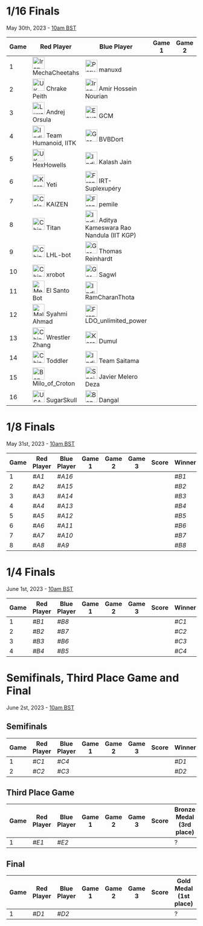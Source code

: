 # 1/16 Finals
May 30th, 2023 - [10am BST](https://dateful.com/convert/british-summer-time-bst?t=10&d=2023-05-30)

| Game | Red Player          | Blue Player                            | Game 1 | Game 2 | Game 3 | Score | Winner |
|------|---------------------|----------------------------------------|--------|--------|--------|-------|--------|
| 1    | <img src="https://webots.cloud/images/flags/ir.svg" width="32px" title="Iran" align="top"> MechaCheetahs      | <img src="https://webots.cloud/images/flags/pe.svg" width="32px" title="Peru"> manuxd                                 |        |        |        |       | *#A1*  |
| 2    | <img src="https://webots.cloud/images/flags/gb.svg" width="32px" title="UK"> Chrake Peith        | <img src="https://webots.cloud/images/flags/ir.svg" width="32px" title="Iran"> Amir Hossein Nourian                   |        |        |        |       | *#A2*  |
| 3    | <img src="https://webots.cloud/images/flags/lu.svg" width="32px" title="Luxembourg"> Andrej Orsula       | <img src="https://webots.cloud/images/flags/ec.svg" width="32px" title="Ecuador"> GCM                                    |        |        |        |       | *#A3*  |
| 4    | <img src="https://webots.cloud/images/flags/in.svg" width="32px" title="India"> Team Humanoid, IITK | <img src="https://webots.cloud/images/flags/de.svg" width="32px" title="Germany"> BVBDort                                |        |        |        |       | *#A4*  |
| 5    | <img src="https://webots.cloud/images/flags/gb.svg" width="32px" title="UK"> HexHowells          | <img src="https://webots.cloud/images/flags/in.svg" width="32px" title="India"> Kalash Jain                            |        |        |        |       | *#A5*  |
| 6    | <img src="https://webots.cloud/images/flags/kr.svg" width="32px" title="Korea"> Yeti                | <img src="https://webots.cloud/images/flags/fr.svg" width="32px" title="France"> IRT-Suplexupéry                        |        |        |        |       | *#A6*  |
| 7    | <img src="https://webots.cloud/images/flags/co.svg" width="32px" title="Colombia"> KAIZEN              | <img src="https://webots.cloud/images/flags/fr.svg" width="32px" title="France"> pemile                                 |        |        |        |       | *#A7*  |
| 8    | <img src="https://webots.cloud/images/flags/cn.svg" width="32px" title="China"> Titan               | <img src="https://webots.cloud/images/flags/in.svg" width="32px" title="India"> Aditya Kameswara Rao Nandula (IIT KGP) |        |        |        |       | *#A8*  |
| 9    | <img src="https://webots.cloud/images/flags/cn.svg" width="32px" title="China"> LHL-bot             | <img src="https://webots.cloud/images/flags/de.svg" width="32px" title="Germany"> Thomas Reinhardt                       |        |        |        |       | *#A9*  |
| 10   | <img src="https://webots.cloud/images/flags/cn.svg" width="32px" title="China"> xrobot              | <img src="https://webots.cloud/images/flags/de.svg" width="32px" title="Germany"> Sagwl                                  |        |        |        |       | *#A10* |
| 11   | <img src="https://webots.cloud/images/flags/mx.svg" width="32px" title="Mexico"> El Santo Bot        | <img src="https://webots.cloud/images/flags/in.svg" width="32px" title="India"> RamCharanThota                         |        |        |        |       | *#A11* |
| 12   | <img src="https://webots.cloud/images/flags/my.svg" width="32px" title="Malaysia"> Syahmi Ahmad        | <img src="https://webots.cloud/images/flags/fr.svg" width="32px" title="France"> LDO_unlimited_power                    |        |        |        |       | *#A12* |
| 13   | <img src="https://webots.cloud/images/flags/cn.svg" width="32px" title="China"> Wrestler Zhang      | <img src="https://webots.cloud/images/flags/kr.svg" width="32px" title="Korea"> Dumul                                  |        |        |        |       | *#A13* |
| 14   | <img src="https://webots.cloud/images/flags/cn.svg" width="32px" title="China"> Toddler             | <img src="https://webots.cloud/images/flags/in.svg" width="32px" title="India"> Team Saitama                           |        |        |        |       | *#A14* |
| 15   | <img src="https://webots.cloud/images/flags/bd.svg" width="32px" title="Bengladesh"> Milo_of_Croton      | <img src="https://webots.cloud/images/flags/es.svg" width="32px" title="Spain"> Javier Melero Deza                     |        |        |        |       | *#A15* |
| 16   | <img src="https://webots.cloud/images/flags/us.svg" width="32px" title="USA"> SugarSkull          | <img src="https://webots.cloud/images/flags/bd.svg" width="32px" title="Bengladesh"> Dangal                                 |        |        |        |       | *#A16* |

# 1/8 Finals
May 31st, 2023 - [10am BST](https://dateful.com/convert/british-summer-time-bst?t=10&d=2023-05-31)

| Game | Red Player | Blue Player | Game 1 | Game 2 | Game 3 | Score | Winner |
|------|------------|-------------|--------|--------|--------|-------|--------|
| 1    | *#A1*      | *#A16*      |        |        |        |       | *#B1*  |
| 2    | *#A2*      | *#A15*      |        |        |        |       | *#B2*  |
| 3    | *#A3*      | *#A14*      |        |        |        |       | *#B3*  |
| 4    | *#A4*      | *#A13*      |        |        |        |       | *#B4*  |
| 5    | *#A5*      | *#A12*      |        |        |        |       | *#B5*  |
| 6    | *#A6*      | *#A11*      |        |        |        |       | *#B6*  |
| 7    | *#A7*      | *#A10*      |        |        |        |       | *#B7*  |
| 8    | *#A8*      | *#A9*       |        |        |        |       | *#B8*  |

# 1/4 Finals
June 1st, 2023 - [10am BST](https://dateful.com/convert/british-summer-time-bst?t=10&d=2023-06-01)

| Game | Red Player | Blue Player | Game 1 | Game 2 | Game 3 | Score | Winner |
|------|------------|-------------|--------|--------|--------|-------|--------|
| 1    | *#B1*      | *#B8*       |        |        |        |       | *#C1*  |
| 2    | *#B2*      | *#B7*       |        |        |        |       | *#C2*  |
| 3    | *#B3*      | *#B6*       |        |        |        |       | *#C3*  |
| 4    | *#B4*      | *#B5*       |        |        |        |       | *#C4*  |

# Semifinals, Third Place Game and Final
June 2st, 2023 - [10am BST](https://dateful.com/convert/british-summer-time-bst?t=10&d=2023-06-01)

## Semifinals

| Game | Red Player | Blue Player | Game 1 | Game 2 | Game 3 | Score | Winner | Looser |
|------|------------|-------------|--------|--------|--------|-------|--------|--------|
| 1    | *#C1*      | *#C4*       |        |        |        |       | *#D1*  | *#E1*  |
| 2    | *#C2*      | *#C3*       |        |        |        |       | *#D2*  | *#E2*  |

## Third Place Game

| Game | Red Player | Blue Player | Game 1 | Game 2 | Game 3 | Score | Bronze Medal (3rd place) |
|------|------------|-------------|--------|--------|--------|-------|--------------------------|
| 1    | *#E1*      | *#E2*       |        |        |        |       |                        ? |

## Final

| Game | Red Player | Blue Player | Game 1 | Game 2 | Game 3 | Score | Gold Medal (1st place) | Silver Medal (2nd place) |
|------|------------|-------------|--------|--------|--------|-------|------------------------|--------------------------|
| 1    | *#D1*      | *#D2*       |        |        |        |       |                      ? |                        ? |


